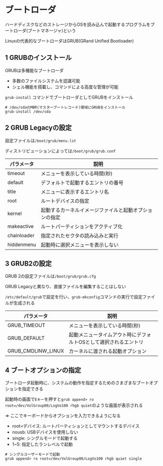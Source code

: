 # ブートローダ

ハードディスクなどのストレージからOSを読み込んで起動するプログラムをブートローダ(ブートマネージャ)という

Linuxの代表的なブートローダはGRUB(GRand Unified Bootloader)

## 1 GRUBのインストール

GRUBは多機能なブートローダ

- 多数のファイルシステムを認識可能
- シェル機能を搭載し、コマンドによる高度な管理が可能

`grub-install` コマンドでブートローダとしてGRUBをインストール

```
# /dev/sdaのMBR(マスターブートレコード)領域にGRUBをインストール
grub-install /dev/sda
```

## 2 GRUB Legacyの設定

設定ファイルは`/boot/grub/menu.lst`

ディストリビューションによっては`/boot/grub/grub.conf`

| パラメータ  | 説明                                                   |
|-------------|--------------------------------------------------------|
| timeout     | メニューを表示している時間(秒)                         |
| default     | デフォルトで起動するエントリの番号                     |
| title       | メニューに表示するエントリ名                           |
| root        | ルートデバイスの指定                                   |
| kernel      | 起動するカーネルイメージファイルと起動オプションの指定 |
| makeactive  | ルートパーティションをアクティブ化                     |
| chainloader | 指定されたセクタの読み込みと実行                       |
| hiddenmenu  | 起動時に選択メニューを表示しない                       |

## 3 GRUB2の設定

GRUB 2の設定ファイルは`/boot/grub/grub.cfg`

GRUB Legacyと異なり、直接ファイルを編集することはしない

`/etc/default/grub`で設定を行い、`grub-mkconfig`コマンドの実行で設定ファイルが生成される

| パラメータ         | 説明                                                             |
|--------------------|------------------------------------------------------------------|
| GRUB_TIMEOUT       | メニューを表示している時間(秒)                                   |
| GRUB_DEFAULT       | 起動メニュータイムアウト時にデフォルトOSとして選択されるエントリ |
| GRUB_CMDLINW_LINUX | カーネルに渡される起動オプション                                 |

## 4 ブートオプションの指定

ブートローダ起動時に、システムの動作を指定するためのさまざまなブートオプションを指定できる

起動時の画面で`Eキー`を押すと`grub append> ro root=/dev/VolGroup00/LogVo100 rhgb quiet`のような画面が表示される

=> ここでキーボードからオプションを入力できるようになる

- root=デバイス: ルートパーティションとしてマウントするデバイス
- nousb: USBデバイスを使用しない
- single: シングルモードで起動する
- 1~5: 指定したランレベルで起動

```
# シングルユーザーモードで起動
grub append> ro root=/dev/VolGroup00/LogVo100 rhgb quiet single
```

